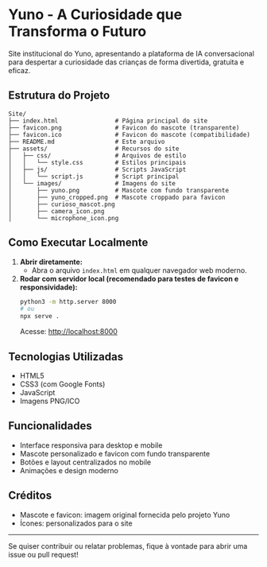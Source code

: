 # Yuno - A Curiosidade que Transforma o Futuro

Site institucional do Yuno, apresentando a plataforma de IA conversacional para despertar a curiosidade das crianças de forma divertida, gratuita e eficaz.

## Estrutura do Projeto

```
Site/
├── index.html                # Página principal do site
├── favicon.png               # Favicon do mascote (transparente)
├── favicon.ico               # Favicon do mascote (compatibilidade)
├── README.md                 # Este arquivo
├── assets/                   # Recursos do site
│   ├── css/                  # Arquivos de estilo
│   │   └── style.css         # Estilos principais
│   ├── js/                   # Scripts JavaScript
│   │   └── script.js         # Script principal
│   └── images/               # Imagens do site
│       ├── yuno.png          # Mascote com fundo transparente
│       ├── yuno_cropped.png  # Mascote croppado para favicon
│       ├── curioso_mascot.png
│       ├── camera_icon.png
│       └── microphone_icon.png
```

## Como Executar Localmente

1. **Abrir diretamente:**
   - Abra o arquivo `index.html` em qualquer navegador web moderno.
2. **Rodar com servidor local (recomendado para testes de favicon e responsividade):**
   ```bash
   python3 -m http.server 8000
   # ou
   npx serve .
   ```
   Acesse: [http://localhost:8000](http://localhost:8000)

## Tecnologias Utilizadas
- HTML5
- CSS3 (com Google Fonts)
- JavaScript
- Imagens PNG/ICO

## Funcionalidades
- Interface responsiva para desktop e mobile
- Mascote personalizado e favicon com fundo transparente
- Botões e layout centralizados no mobile
- Animações e design moderno

## Créditos
- Mascote e favicon: imagem original fornecida pelo projeto Yuno
- Ícones: personalizados para o site

---

Se quiser contribuir ou relatar problemas, fique à vontade para abrir uma issue ou pull request!

